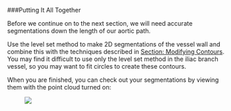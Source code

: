 ###Putting It All Together

Before we continue on to the next section, we will need accurate segmentations down the length of our aortic path.

Use the level set method to make 2D segmentations of the vessel wall and combine this with the techniques described in [Section: Modifying Contours](#modelingModifyingContours). You may find it difficult to use only the level set method in the iliac branch vessel, so you may want to fit circles to create these contours.

When you are finished, you can check out your segmentations by viewing them with the point cloud turned on:

<figure>
  <img class="svImg svImgXl"  src="documentation/modeling/imgs/segmentation/putting_together/1.jpg"> 
  <figcaption class="svCaption" ></figcaption>
</figure>
